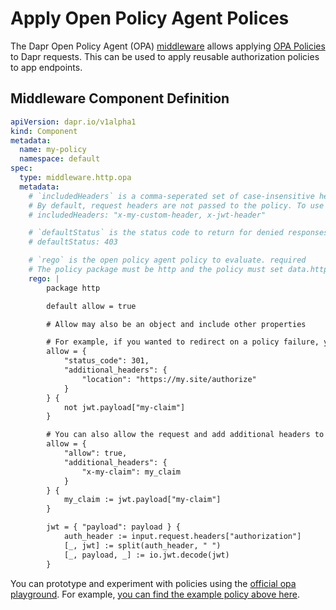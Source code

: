 # Apply Open Policy Agent Polices

The Dapr Open Policy Agent (OPA) [middleware](https://github.com/dapr/docs/blob/master/concepts/middleware/README.md) allows applying [OPA Policies](https://www.openpolicyagent.org/docs/latest/http-api-authorization/) to Dapr requests. This can be used to apply reusable authorization policies to app endpoints. 

## Middleware Component Definition
```yaml
apiVersion: dapr.io/v1alpha1
kind: Component
metadata:
  name: my-policy
  namespace: default
spec:
  type: middleware.http.opa
  metadata:
    # `includedHeaders` is a comma-seperated set of case-insensitive headers to include in the request input.
    # By default, request headers are not passed to the policy. To use an incoming header to make an authz decision, you must include it.
    # includedHeaders: "x-my-custom-header, x-jwt-header"

    # `defaultStatus` is the status code to return for denied responses if not specified in the `allow` result.
    # defaultStatus: 403

    # `rego` is the open policy agent policy to evaluate. required
    # The policy package must be http and the policy must set data.http.allow
    rego: |
        package http

        default allow = true

        # Allow may also be an object and include other properties

        # For example, if you wanted to redirect on a policy failure, you could set the status code to 301 and set the location header on the response:
        allow = {
            "status_code": 301,
            "additional_headers": {
                "location": "https://my.site/authorize"
            }
        } {
            not jwt.payload["my-claim"]
        }

        # You can also allow the request and add additional headers to it:
        allow = {
            "allow": true,
            "additional_headers": {
                "x-my-claim": my_claim
            }
        } {
            my_claim := jwt.payload["my-claim"]
        }

        jwt = { "payload": payload } {
            auth_header := input.request.headers["authorization"]
            [_, jwt] := split(auth_header, " ")
            [_, payload, _] := io.jwt.decode(jwt)
        }
```

You can prototype and experiment with policies using the [official opa playground](https://play.openpolicyagent.org). For example, [you can find the example policy above here](https://play.openpolicyagent.org/p/oRIDSo6OwE).